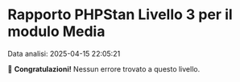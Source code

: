 # Rapporto PHPStan Livello 3 per il modulo Media

Data analisi: 2025-04-15 22:05:21

🎉 **Congratulazioni!** Nessun errore trovato a questo livello.
